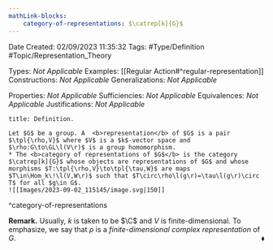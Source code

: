 ```yaml
---
mathLink-blocks:
    category-of-representations: $\catrep[k]{G}$
---
```


<div class="topSpace"></div>

Date Created: 02/09/2023 11:35:32
Tags: #Type/Definition #Topic/Representation_Theory

Types: <i>Not Applicable</i>
Examples: [[Regular Action#^regular-representation]]
Constructions: <i>Not Applicable</i>
Generalizations: <i>Not Applicable</i>

Properties: <i>Not Applicable</i>
Sufficiencies: <i>Not Applicable</i>
Equivalences: <i>Not Applicable</i>
Justifications: <i>Not Applicable</i>

``` ad-Definition
title: Definition.

Let $G$ be a group. A  <b>representation</b> of $G$ is a pair $\tpl{\rho,V}$ where $V$ is a $k$-vector space and $\rho:G\to\GL\l(V\r)$ is a group homomorphism.
* The <b>category of representations of $G$</b> is the category $\catrep[k]{G}$ whose objects are representations of $G$ and whose morphisms $T:\tpl{\rho,V}\to\tpl{\tau,W}$ are maps $T\in\Hom_k\!\l(V,W\r)$ such that $T\circ\rho\l(g\r)=\tau\l(g\r)\circ T$ for all $g\in G$.
![[Images/2023-09-02_115145/image.svg|150]]

```
^category-of-representations

<b>Remark.</b> Usually, $k$ is taken to be $\C$ and $V$ is finite-dimensional. To emphasize, we say that $\rho$ is a <i>finite-dimensional complex representation</i> of $G$.<span style="float:right;">$\blacklozenge$</span>
